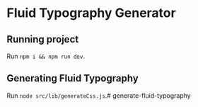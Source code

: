 # Fluid Typography Generator

## Running project

Run `npm i && npm run dev`.

## Generating Fluid Typography

Run `node src/lib/generateCss.js`.# generate-fluid-typography
